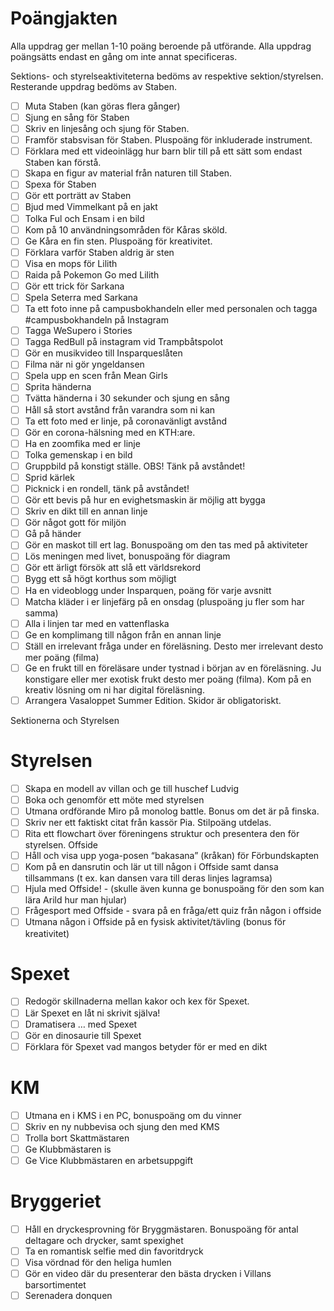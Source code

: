 # Poängjakten

Alla uppdrag ger mellan 1-10 poäng beroende på utförande. Alla uppdrag poängsätts endast en gång om inte annat specificeras.

Sektions- och styrelseaktiviteterna bedöms av respektive sektion/styrelsen. Resterande uppdrag bedöms av Staben.

- [ ] Muta Staben (kan göras flera gånger)
- [ ] Sjung en sång för Staben
- [ ] Skriv en linjesång och sjung för Staben.
- [ ] Framför stabsvisan för Staben. Pluspoäng för inkluderade instrument.
- [ ] Förklara med ett videoinlägg hur barn blir till på ett sätt som endast Staben kan förstå.
- [ ] Skapa en figur av material från naturen till Staben.
- [ ] Spexa för Staben 
- [ ] Gör ett porträtt av Staben
- [ ] Bjud med Vimmelkant på en jakt
- [ ] Tolka Ful och Ensam i en bild
- [ ] Kom på 10 användningsområden för Kåras sköld.
- [ ] Ge Kåra en fin sten. Pluspoäng för kreativitet.
- [ ] Förklara varför Staben aldrig är sten
- [ ] Visa en mops för Lilith
- [ ] Raida på Pokemon Go med Lilith
- [ ] Gör ett trick för Sarkana 
- [ ] Spela Seterra med Sarkana
- [ ] Ta ett foto inne på campusbokhandeln eller med personalen och tagga #campusbokhandeln på Instagram 
- [ ] Tagga WeSupero i Stories
- [ ] Tagga RedBull på instagram vid Trampbåtspolot
- [ ] Gör en musikvideo till Insparqueslåten
- [ ] Filma när ni gör yngeldansen
- [ ] Spela upp en scen från Mean Girls
- [ ] Sprita händerna 
- [ ] Tvätta händerna i 30 sekunder och sjung en sång
- [ ] Håll så stort avstånd från varandra som ni kan
- [ ] Ta ett foto med er linje, på coronavänligt avstånd
- [ ] Gör en corona-hälsning med en KTH:are.
- [ ] Ha en zoomfika med er linje
- [ ] Tolka gemenskap i en bild
- [ ] Gruppbild på konstigt ställe. OBS! Tänk på avståndet!
- [ ] Sprid kärlek
- [ ] Picknick i en rondell, tänk på avståndet!
- [ ] Gör ett bevis på hur en evighetsmaskin är möjlig att bygga
- [ ] Skriv en dikt till en annan linje
- [ ] Gör något gott för miljön
- [ ] Gå på händer
- [ ] Gör en maskot till ert lag. Bonuspoäng om den tas med på aktiviteter
- [ ] Lös meningen med livet, bonuspoäng för diagram
- [ ] Gör ett ärligt försök att slå ett världsrekord
- [ ] Bygg ett så högt korthus som möjligt
- [ ] Ha en videoblogg under Insparquen, poäng för varje avsnitt
- [ ] Matcha kläder i er linjefärg på en onsdag (pluspoäng ju fler som har samma)
- [ ] Alla i linjen tar med en vattenflaska 
- [ ] Ge en komplimang till någon från en annan linje
- [ ] Ställ en irrelevant fråga under en föreläsning. Desto mer irrelevant desto mer poäng (filma)
- [ ] Ge en frukt till en föreläsare under tystnad i början av en föreläsning. Ju konstigare eller mer exotisk frukt desto mer poäng (filma). Kom på en kreativ lösning om ni har digital föreläsning.
- [ ] Arrangera Vasaloppet Summer Edition. Skidor är obligatoriskt.

Sektionerna och Styrelsen

# Styrelsen

- [ ] Skapa en modell av villan och ge till huschef Ludvig
- [ ] Boka och genomför ett möte med styrelsen
- [ ] Utmana ordförande Miro på monolog battle. Bonus om det är på finska.
- [ ] Skriv ner ett faktiskt citat från kassör Pia. Stilpoäng utdelas. 
- [ ] Rita ett flowchart över föreningens struktur och presentera den för styrelsen.
Offside
- [ ] Håll och visa upp yoga-posen “bakasana” (kråkan) för Förbundskapten
- [ ] Kom på en dansrutin och lär ut till någon i Offside samt dansa tillsammans (t ex. kan dansen vara till deras linjes lagramsa)
- [ ] Hjula med Offside! - (skulle även kunna ge bonuspoäng för den som kan lära Arild hur man hjular)
- [ ] Frågesport med Offside - svara på en fråga/ett quiz från någon i offside
- [ ] Utmana någon i Offside på en fysisk aktivitet/tävling (bonus för kreativitet)

# Spexet

- [ ] Redogör skillnaderna mellan kakor och kex för Spexet.
- [ ] Lär Spexet en låt ni skrivit själva!
- [ ] Dramatisera … med Spexet
- [ ] Gör en dinosaurie till Spexet
- [ ] Förklara för Spexet vad mangos betyder för er med en dikt

# KM

- [ ] Utmana en i KMS i en PC, bonuspoäng om du vinner 
- [ ] Skriv en ny nubbevisa och sjung den med KMS
- [ ] Trolla bort Skattmästaren
- [ ] Ge Klubbmästaren is
- [ ] Ge Vice Klubbmästaren en arbetsuppgift

# Bryggeriet

- [ ] Håll en dryckesprovning för Bryggmästaren. Bonuspoäng för antal deltagare och drycker, samt spexighet
- [ ] Ta en romantisk selfie med din favoritdryck
- [ ] Visa vördnad för den heliga humlen
- [ ] Gör en video där du presenterar den bästa drycken i Villans barsortimentet
- [ ] Serenadera donquen
